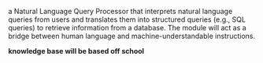 a Natural Language Query Processor that interprets natural language queries from users and translates them into structured queries (e.g., SQL queries) to retrieve information from a database. The module will act as a bridge between human language and machine-understandable instructions.

**knowledge base will be based off school**
